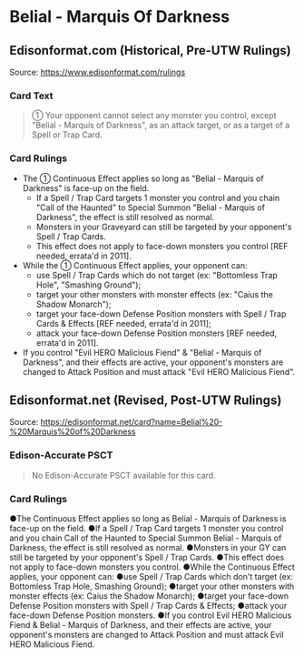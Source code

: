 # Belial - Marquis Of Darkness

## Edisonformat.com (Historical, Pre-UTW Rulings)

Source: https://www.edisonformat.com/rulings

### Card Text

> ① Your opponent cannot select any monster you control, except "Belial - Marquis of Darkness", as an attack target, or as a target of a Spell or Trap Card.

### Card Rulings

*   The ① Continuous Effect applies so long as "Belial - Marquis of Darkness" is face-up on the field.
    *   If a Spell / Trap Card targets 1 monster you control and you chain "Call of the Haunted" to Special Summon "Belial - Marquis of Darkness", the effect is still resolved as normal.
    *   Monsters in your Graveyard can still be targeted by your opponent's Spell / Trap Cards.
    *   This effect does not apply to face-down monsters you control \[REF needed, errata'd in 2011\].
*   While the ① Continuous Effect applies, your opponent can:
    *   use Spell / Trap Cards which do not target (ex: "Bottomless Trap Hole", "Smashing Ground");
    *   target your other monsters with monster effects (ex: "Caius the Shadow Monarch");
    *   target your face-down Defense Position monsters with Spell / Trap Cards & Effects \[REF needed, errata'd in 2011\];
    *   attack your face-down Defense Position monsters \[REF needed, errata'd in 2011\].
*   If you control "Evil HERO Malicious Fiend" & "Belial - Marquis of Darkness", and their effects are active, your opponent's monsters are changed to Attack Position and must attack "Evil HERO Malicious Fiend".

## Edisonformat.net (Revised, Post-UTW Rulings)

Source: https://edisonformat.net/card?name=Belial%20-%20Marquis%20of%20Darkness

### Edison-Accurate PSCT

> No Edison-Accurate PSCT available for this card.

### Card Rulings

●The Continuous Effect applies so long as Belial - Marquis of Darkness is face-up on the field.
●If a Spell / Trap Card targets 1 monster you control and you chain Call of the Haunted to Special Summon Belial - Marquis of Darkness, the effect is still resolved as normal.
●Monsters in your GY can still be targeted by your opponent's Spell / Trap Cards.
●This effect does not apply to face-down monsters you control.
●While the Continuous Effect applies, your opponent can:
●use Spell / Trap Cards which don't target (ex: Bottomless Trap Hole, Smashing Ground); ●target your other monsters with monster effects (ex: Caius the Shadow Monarch); ●target your face-down Defense Position monsters with Spell / Trap Cards & Effects; ●attack your face-down Defense Position monsters.
●If you control Evil HERO Malicious Fiend & Belial - Marquis of Darkness, and their effects are active, your opponent's monsters are changed to Attack Position and must attack Evil HERO Malicious Fiend.
            